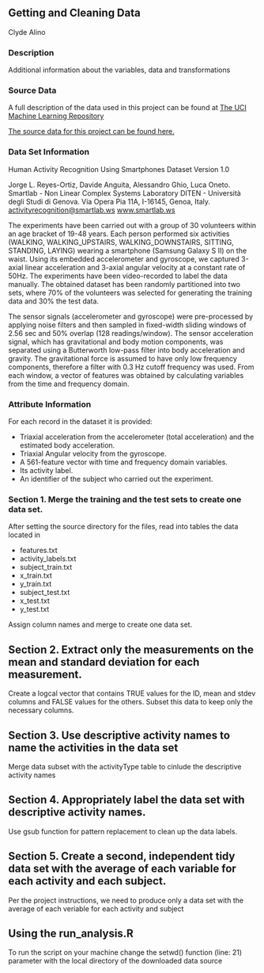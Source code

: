 ## Getting and Cleaning Data

Clyde Alino

### Description
Additional information about the variables, data and transformations

### Source Data
A full description of the data used in this project can be found at [The UCI Machine Learning Repository](http://archive.ics.uci.edu/ml/datasets/Human+Activity+Recognition+Using+Smartphones)

[The source data for this project can be found here.](https://d396qusza40orc.cloudfront.net/getdata%2Fprojectfiles%2FUCI%20HAR%20Dataset.zip)

### Data Set Information

Human Activity Recognition Using Smartphones Dataset
Version 1.0

Jorge L. Reyes-Ortiz, Davide Anguita, Alessandro Ghio, Luca Oneto.
Smartlab - Non Linear Complex Systems Laboratory
DITEN - Università degli Studi di Genova.
Via Opera Pia 11A, I-16145, Genoa, Italy.
activityrecognition@smartlab.ws
www.smartlab.ws

The experiments have been carried out with a group of 30 volunteers within an age bracket of 19-48 years. Each person performed six activities (WALKING, WALKING_UPSTAIRS, WALKING_DOWNSTAIRS, SITTING, STANDING, LAYING) wearing a smartphone (Samsung Galaxy S II) on the waist. Using its embedded accelerometer and gyroscope, we captured 3-axial linear acceleration and 3-axial angular velocity at a constant rate of 50Hz. The experiments have been video-recorded to label the data manually. The obtained dataset has been randomly partitioned into two sets, where 70% of the volunteers was selected for generating the training data and 30% the test data. 

The sensor signals (accelerometer and gyroscope) were pre-processed by applying noise filters and then sampled in fixed-width sliding windows of 2.56 sec and 50% overlap (128 readings/window). The sensor acceleration signal, which has gravitational and body motion components, was separated using a Butterworth low-pass filter into body acceleration and gravity. The gravitational force is assumed to have only low frequency components, therefore a filter with 0.3 Hz cutoff frequency was used. From each window, a vector of features was obtained by calculating variables from the time and frequency domain.

### Attribute Information
For each record in the dataset it is provided: 
- Triaxial acceleration from the accelerometer (total acceleration) and the estimated body acceleration. 
- Triaxial Angular velocity from the gyroscope. 
- A 561-feature vector with time and frequency domain variables. 
- Its activity label. 
- An identifier of the subject who carried out the experiment.

### Section 1. Merge the training and the test sets to create one data set.
After setting the source directory for the files, read into tables the data located in
- features.txt
- activity_labels.txt
- subject_train.txt
- x_train.txt
- y_train.txt
- subject_test.txt
- x_test.txt
- y_test.txt

Assign column names and merge to create one data set.

## Section 2. Extract only the measurements on the mean and standard deviation for each measurement. 
Create a logcal vector that contains TRUE values for the ID, mean and stdev columns and FALSE values for the others.
Subset this data to keep only the necessary columns.

## Section 3. Use descriptive activity names to name the activities in the data set
Merge data subset with the activityType table to cinlude the descriptive activity names

## Section 4. Appropriately label the data set with descriptive activity names.
Use gsub function for pattern replacement to clean up the data labels.

## Section 5. Create a second, independent tidy data set with the average of each variable for each activity and each subject. 
Per the project instructions, we need to produce only a data set with the average of each veriable for each activity and subject

## Using the run_analysis.R
To run the script on your machine change the setwd() function (line: 21) parameter with the local directory of the downloaded data source


